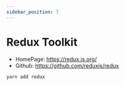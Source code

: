 ```yaml
---
sidebar_position: 7
---
```


# Redux Toolkit

- HomePage: https://redux.js.org/
- Github: https://github.com/reduxjs/redux

```sh
yarn add redux
```